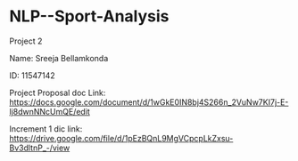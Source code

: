 # NLP--Sport-Analysis
Project 2

Name: Sreeja Bellamkonda

ID: 11547142

Project Proposal doc Link: https://docs.google.com/document/d/1wGkE0IN8bj4S266n_2VuNw7KI7j-E-lj8dwnNNcUmQE/edit

Increment 1 dic link: https://drive.google.com/file/d/1pEzBQnL9MgVCpcpLkZxsu-Bv3dltnP_-/view
